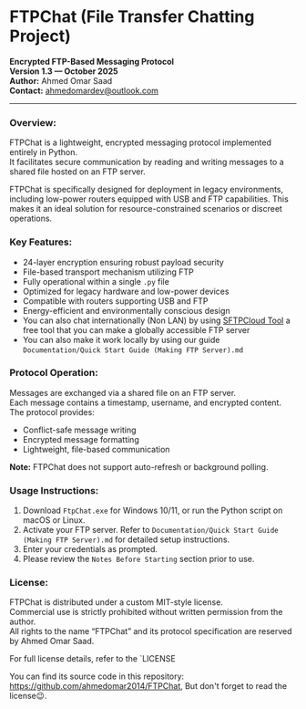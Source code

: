 # FTPChat (File Transfer Chatting Project)

**Encrypted FTP-Based Messaging Protocol**  
**Version 1.3 — October 2025**  
**Author:** Ahmed Omar Saad  
**Contact:** ahmedomardev@outlook.com

---

### **Overview:**

FTPChat is a lightweight, encrypted messaging protocol implemented entirely in Python.  
It facilitates secure communication by reading and writing messages to a shared file hosted on an FTP server.

FTPChat is specifically designed for deployment in legacy environments, including low-power routers equipped with USB and FTP capabilities. This makes it an ideal solution for resource-constrained scenarios or discreet operations.

### **Key Features:**

- 24-layer encryption ensuring robust payload security
- File-based transport mechanism utilizing FTP
- Fully operational within a single `.py` file
- Optimized for legacy hardware and low-power devices
- Compatible with routers supporting USB and FTP
- Energy-efficient and environmentally conscious design
- You can also chat internationally (Non LAN) by using [SFTPCloud Tool](https://sftpcloud.io/tools/free-ftp-server) a free tool that you can make a globally accessible FTP server
- You can also make it work locally by using our guide `Documentation/Quick Start Guide (Making FTP Server).md`

### **Protocol Operation:**

Messages are exchanged via a shared file on an FTP server.  
Each message contains a timestamp, username, and encrypted content.  
The protocol provides:

- Conflict-safe message writing
- Encrypted message formatting
- Lightweight, file-based communication

**Note:** FTPChat does not support auto-refresh or background polling.

### **Usage Instructions:**

1. Download `FtpChat.exe` for Windows 10/11, or run the Python script on macOS or Linux.
2. Activate your FTP server. Refer to `Documentation/Quick Start Guide (Making FTP Server).md` for detailed setup instructions.
3. Enter your credentials as prompted.
4. Please review the `Notes Before Starting` section prior to use.

### **License:**

FTPChat is distributed under a custom MIT-style license.  
Commercial use is strictly prohibited without written permission from the author.  
All rights to the name “FTPChat” and its protocol specification are reserved by Ahmed Omar Saad.

For full license details, refer to the `LICENSE

You can find its source code in this repository: https://github.com/ahmedomar2014/FTPChat, But don't forget to read the license😉.
